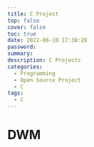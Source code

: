 ```yaml
---
title: C Project
top: false
cover: false
toc: true
date: 2022-06-10 17:38:28
password:
summary:
description: C Projects
categories:
  - Programming
  - Open Source Project
  - C
tags:
  - C
---
```


# DWM
